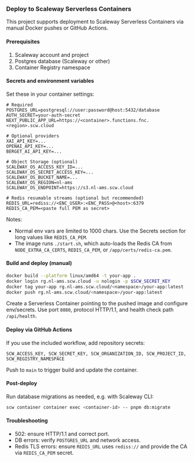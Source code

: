 ### Deploy to Scaleway Serverless Containers

This project supports deployment to Scaleway Serverless Containers via manual Docker pushes or GitHub Actions.

#### Prerequisites

1. Scaleway account and project
2. Postgres database (Scaleway or other)
3. Container Registry namespace

#### Secrets and environment variables

Set these in your container settings:

```env
# Required
POSTGRES_URL=postgresql://user:password@host:5432/database
AUTH_SECRET=your-auth-secret
NEXT_PUBLIC_APP_URL=https://<container>.functions.fnc.<region>.scw.cloud

# Optional providers
XAI_API_KEY=...
OPENAI_API_KEY=...
BERGET_AI_API_KEY=...

# Object Storage (optional)
SCALEWAY_OS_ACCESS_KEY_ID=...
SCALEWAY_OS_SECRET_ACCESS_KEY=...
SCALEWAY_OS_BUCKET_NAME=...
SCALEWAY_OS_REGION=nl-ams
SCALEWAY_OS_ENDPOINT=https://s3.nl-ams.scw.cloud

# Redis resumable streams (optional but recommended)
REDIS_URL=rediss://<ENC_USER>:<ENC_PASS>@<host>:6379
REDIS_CA_PEM=<paste full PEM as secret>
```

Notes:
- Normal env vars are limited to 1000 chars. Use the Secrets section for long values like `REDIS_CA_PEM`.
- The image runs `./start.sh`, which auto-loads the Redis CA from `NODE_EXTRA_CA_CERTS`, `REDIS_CA_PEM`, or `/app/certs/redis-ca.pem`.

#### Build and deploy (manual)

```bash
docker build --platform linux/amd64 -t your-app .
docker login rg.nl-ams.scw.cloud -u nologin -p $SCW_SECRET_KEY
docker tag your-app rg.nl-ams.scw.cloud/<namespace>/your-app:latest
docker push rg.nl-ams.scw.cloud/<namespace>/your-app:latest
```

Create a Serverless Container pointing to the pushed image and configure env/secrets. Use port `8080`, protocol HTTP/1.1, and health check path `/api/health`.

#### Deploy via GitHub Actions

If you use the included workflow, add repository secrets:

```
SCW_ACCESS_KEY, SCW_SECRET_KEY, SCW_ORGANIZATION_ID, SCW_PROJECT_ID, SCW_REGISTRY_NAMESPACE
```

Push to `main` to trigger build and update the container.

#### Post-deploy

Run database migrations as needed, e.g. with Scaleway CLI:

```bash
scw container container exec <container-id> -- pnpm db:migrate
```

#### Troubleshooting

- 502: ensure HTTP/1.1 and correct port.
- DB errors: verify `POSTGRES_URL` and network access.
- Redis TLS errors: ensure `REDIS_URL` uses `rediss://` and provide the CA via `REDIS_CA_PEM` secret.


